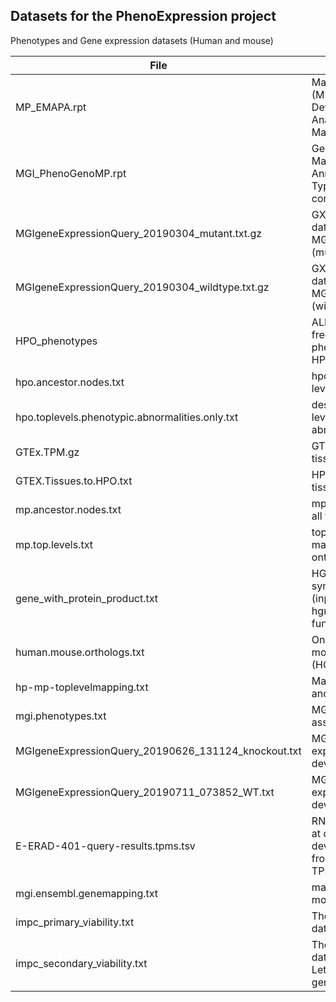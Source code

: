 ## Datasets for the PhenoExpression project

Phenotypes and Gene expression datasets (Human and mouse)

| File | Description | Source |
| --- | --- | --- |
|MP_EMAPA.rpt | Mammalian Phenotype (MP)-Mouse Developmental Anatomy (EMAPA) Mappings |[downloaded 01/03/2019; http://www.informatics.jax.org/downloads/reports/index.html#expression] |
| MGI_PhenoGenoMP.rpt | Genotypes and Mammalian Phenotype Annotations for Marker Type Genes excluding conditional mutations | [downloaded 01/03/2019; http://www.informatics.jax.org/downloads/reports/index.html#expression] |
| MGIgeneExpressionQuery_20190304_mutant.txt.gz | GXD TS28 expression data for MGI IDs in MGI_PhenoGenoMP.rpt (mutant lines) | [downloaded 04/03/2019; http://www.informatics.jax.org/gxd] |
| MGIgeneExpressionQuery_20190304_wildtype.txt.gz | GXD TS28 expression data for MGI IDs in MGI_PhenoGenoMP.rpt (wild type lines) | [downloaded 04/03/2019; http://www.informatics.jax.org/gxd] |
| HPO_phenotypes | ALL sources all frequencies genes to phentoypes file from HPO | [downloaded 19/02/2019; https://hpo.jax.org/app/download/annotation] | 
| hpo.ancestor.nodes.txt | hpo ids to hpo top levels ids | from http://purl.obolibrary.org/obo/hp.obo |
| hpo.toplevels.phenotypic.abnormalities.only.txt | desciption of hpo top levels (only phenotypic abnormalities) | from http://purl.obolibrary.org/obo/hp.obo |  
| GTEx.TPM.gz | GTEX  median TPM by tissue | [dowloaded 02/12/2018; https://gtexportal.org/home/datasets] |
| GTEX.Tissues.to.HPO.txt | HPO top levels - GTEX tissues | manual mapping |
| mp.ancestor.nodes.txt | mp terms - mapping to all the ancestor nodes | from https://github.com/pilarcacheiro/Ontologies/tree/master/scripts MP_obo_to_txt.R |
| mp.top.levels.txt | top levels of the mammalian phenotype ontology | from https://github.com/pilarcacheiro/Ontologies/tree/master/scripts MP_obo_to_txt.R | 
| gene_with_protein_product.txt | HGNC file - gene symbols to HGNC ids (input file for hgnc_symbol_checker.R function) | from https://www.genenames.org/ |
| human.mouse.orthologs.txt | One-to-one human-mouse orthologs (HGNC ids- MGI ids) | from Ensembl 95 through biomart [accessed 21/03/2019] | 
| hp-mp-toplevelmapping.txt | Mapping between HPO and MP top levels | manual curation |
| mgi.phenotypes.txt |MGI genes and associated phenotypes | http://www.informatics.jax.org ; MGI_GenePheno.rpt; Data Accessed 19.02.06 |
| MGIgeneExpressionQuery_20190626_131124_knockout.txt | MGI KO mice gene expression in all developmental stages  |http://www.informatics.jax.org/gxd ; Data Accessed 26.06.19 |
| MGIgeneExpressionQuery_20190711_073852_WT.txt | MGI WT mice gene expression in all developmental stages  |http://www.informatics.jax.org/gxd ; Data Accessed 11.07.19 |
| E-ERAD-401-query-results.tpms.tsv | RNA Seq Data for Mice at different developmental stages from Expression Atlas in TPM |https://www.ebi.ac.uk/gxa/experiments/E-ERAD-401/Downloads ; Data Accessed 11.07.19 |
| mgi.ensembl.genemapping.txt | mapping between mouse gene identifiers | http://www.informatics.jax.org ; MRK_List2 |
| impc_primary_viability.txt | The Primary Viability data for mouse genes | https://www.mousephenotype.org/ ; Data Accessed  |
| impc_secondary_viability.txt | The Secondary Viability data for the ‘Window of Lethality’ for mouse genes | https://www.mousephenotype.org/ ; Data Accessed |



